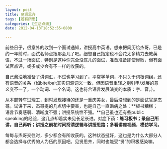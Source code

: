 ```yaml
---
layout: post
title: 见贤思齐
tags: [若有所思]
categories: [生活点滴]
date: 2012-04-13T18:52:55+0800

---
```


前些日子，很意外的收到一个面试通知，讲授高中英语。想来把简历给杰哥，已是约一年前时，面试名师点拨那会儿了吧。细想自己指定也不会花太多精力去教英语，不过一场面试，特别是这种你完全没底儿的面试，准备准备即使惨败，但有面试官点评，或多或少会有不一样的收获的。

自己酱油地准备了讲词汇，不过也学习到了，平常学单词，不只关于词根词组，还有语音的关系（如bite/bait其实词源词义一致，但因语音重轻之别引申/发展的意义变不一了，一个动词、一个名词。这也符合语言发展演变的本质：字、音。）。

从本部转车过理工，到时发现接待的还是一重庆美女，最后没想到的是面试官是杰哥。试讲下来，杰哥提的几点切中要害，也是自己一直诟病之处：**板书糟糕；语言节奏感弱、清晰度不强；讲授系统性不强。**自己虽也还有些public speaking的经验，这几点却着实未见长足长进。对症下药：**练习板书；录自己所讲，自己再听；讲授之前花时间捋清逻辑与讲授思路；多看讲座视频，模仿学习。**

每每与杰哥交往时，多少都会有所收获的。这种状态挺好，这也是为什么大部分人都会选择与优秀的人为伍的原因吧。见贤思齐，同时也能受“贤”的积极感染嘛。